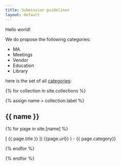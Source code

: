 ```yaml
---
title: Submission guidelines
layout: default
---
```


Hello world!

We do propose the following categories:
-  MA
-  Meetings
-  Vendor
-  Education
-  Library

here is the set of all [categories](google.com):

{% for collection in site.collections %}

  {% assign name = collection.label %}

  <section>
    <h1>{{ name }}</h1>
    {% for page in site.[name] %}
    <p> [ {{ page.title }} ]( {{page.url}} ) - {{ page.category}}</p>
    {% endfor %}
    
  </section>

{% endfor %}

